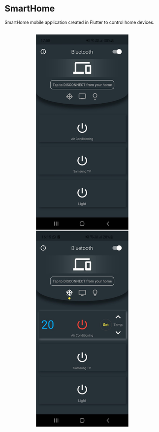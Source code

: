 # SmartHome
SmartHome mobile application created in Flutter to control home devices.
<br>
<br>
<p align="center">
<img src="https://github.com/danyzmaj98/SmartHome/blob/main/app.jpeg" width="300">
<img src="https://github.com/danyzmaj98/SmartHome/blob/main/app2.jpeg" width="300">
</p>
